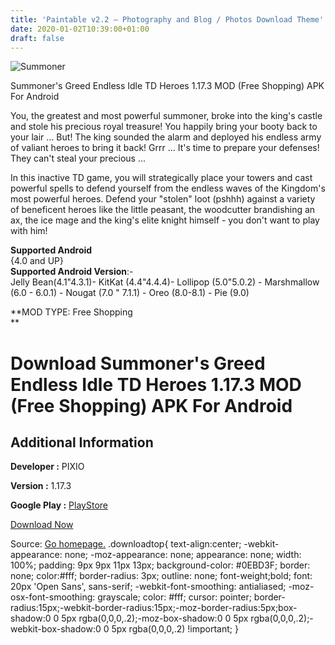 ```yaml
---
title: 'Paintable v2.2 – Photography and Blog / Photos Download Theme'
date: 2020-01-02T10:39:00+01:00
draft: false
---
```


![Summoner](https://i2.wp.com/apkhome.net/wp-content/uploads/2020/01/Summoners-Greed-Endless-Idle-TD-Heroes-1.17.3-MOD-Free-Shopping.png "Summoner")

  

Summoner's Greed Endless Idle TD Heroes 1.17.3 MOD (Free Shopping) APK For Android

You, the greatest and most powerful summoner, broke into the king's castle and stole his precious royal treasure! You happily bring your booty back to your lair ... But! The king sounded the alarm and deployed his endless army of valiant heroes to bring it back! Grrr ... It's time to prepare your defenses! They can't steal your precious ...

In this inactive TD game, you will strategically place your towers and cast powerful spells to defend yourself from the endless waves of the Kingdom's most powerful heroes. Defend your "stolen" loot (pshhh) against a variety of beneficent heroes like the little peasant, the woodcutter brandishing an ax, the ice mage and the king's elite knight himself - you don't want to play with him!

**Supported Android**  
{4.0 and UP}  
**Supported Android Version**:-  
Jelly Bean(4.1"4.3.1)- KitKat (4.4"4.4.4)- Lollipop (5.0"5.0.2) - Marshmallow (6.0 - 6.0.1) - Nougat (7.0 " 7.1.1) - Oreo (8.0-8.1) - Pie (9.0)

**MOD TYPE: Free Shopping  
**

Download Summoner's Greed Endless Idle TD Heroes 1.17.3 MOD (Free Shopping) APK For Android
===========================================================================================

Additional Information
----------------------

**Developer :** PIXIO

**Version :** 1.17.3

**Google Play :** [PlayStore](https://play.google.com/store/apps/details?id=com.pixio.google.mtd)

  

[Download Now](https://store4app.co/post/summoners-greed-endless-idle-td-heroes-1-17-3-mod-free-shopping-apk-for-android_1577958089)

  
Source: [Go homepage.](https://store4app.co/post/summoners-greed-endless-idle-td-heroes-1-17-3-mod-free-shopping-apk-for-android_1577958089) .downloadtop{ text-align:center; -webkit-appearance: none; -moz-appearance: none; appearance: none; width: 100%; padding: 9px 9px 11px 13px; background-color: #0EBD3F; border: none; color:#fff; border-radius: 3px; outline: none; font-weight;bold; font: 20px 'Open Sans', sans-serif; -webkit-font-smoothing: antialiased; -moz-osx-font-smoothing: grayscale; color: #fff; cursor: pointer; border-radius:15px;-webkit-border-radius:15px;-moz-border-radius:5px;box-shadow:0 0 5px rgba(0,0,0,.2);-moz-box-shadow:0 0 5px rgba(0,0,0,.2);-webkit-box-shadow:0 0 5px rgba(0,0,0,.2) !important; }